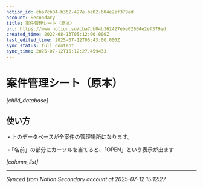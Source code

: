 ```yaml
---
notion_id: cba7cb04-b362-427e-be02-604e2ef379ed
account: Secondary
title: 案件管理シート（原本）
url: https://www.notion.so/cba7cb04b362427ebe02604e2ef379ed
created_time: 2022-08-13T05:12:00.000Z
last_edited_time: 2025-07-12T05:43:00.000Z
sync_status: full_content
sync_time: 2025-07-12T15:12:27.459433
---
```


# 案件管理シート（原本）

*[child_database]*

## 使い方

・上のデータベースが全案件の管理場所になります。

・「名前」の部分にカーソルを当てると、「OPEN」という表示が出ます

*[column_list]*


---

*Synced from Notion Secondary account at 2025-07-12 15:12:27*
